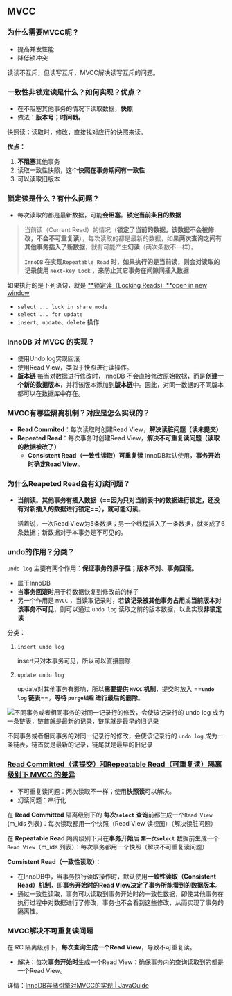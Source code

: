 ## MVCC

### 为什么需要MVCC呢？

- 提高并发性能
- 降低锁冲突

读读不互斥，但读写互斥，MVCC解决读写互斥的问题。

### 一致性非锁定读是什么？如何实现？优点？

- 在不阻塞其他事务的情况下读取数据，**快照**
- 做法：**版本号；时间戳。**

快照读：读取时，修改，直接找对应行的快照来读。

**优点：**

1. **不阻塞**其他事务
2. 读取一致性快照，这个**快照在事务期间有一致性**
3. 可以读取旧版本

### 锁定读是什么？有什么问题？

- 每次读取的都是最新数据，可能**会阻塞**。**锁定当前条目的数据**

> 当前读（Current Read）的情况（**锁定了当前的数据，该数据不会被修改，不会不可重复读**），每次读取的都是最新的数据，如果**两次查询之间有其他事务插入了新数据**，就有可能产生**幻读**（两次条数不一样）。
>
> **`InnoDB` 在实现`Repeatable Read` 时，如果执行的是当前读，则会对读取的记录使用 `Next-key Lock` ，来防止其它事务在间隙间插入数据**

如果执行的是下列语句，就是 [**锁定读（Locking Reads）**open in new window](https://dev.mysql.com/doc/refman/5.7/en/innodb-locking-reads.html)

- `select ... lock in share mode`
- `select ... for update`
- `insert`、`update`、`delete` 操作

### InnoDB 对 MVCC 的实现？

- 使用Undo log实现回滚
- 使用Read View，类似于快照进行读操作。
- **版本链** 每当对数据进行修改时，InnoDB 不会直接修改原始数据，而是**创建一个新的数据版本**，并将该版本添加到**版本链**中。因此，对同一数据的不同版本都可以在数据库中存在。

### MVCC有哪些隔离机制？对应是怎么实现的？

- **Read Commited**：每次读取时创建Read View，**解决读脏问题（读未提交）**
- **Repeated Read**：每次事务时创建Read View，**解决不可重复读问题（读取的数据被改了）**
  - **Consistent Read（一致性读取）可重复读** InnoDB默认使用，**事务开始时确定Read View**。

### 为什么Reapeted Read会有幻读问题？

- **当前读**。**其他事务有插入数据（==因为只对当前表中的数据进行锁定，还没有对新插入的数据进行锁定==），就可能幻读**。

  活着说，一次Read View为5条数据；另一个线程插入了一条数据，就变成了6条数据；新数据对于本事务是不可见的。

### undo的作用？分类？

`undo log` 主要有两个作用：**保证事务的原子性；版本不对、事务回滚。**

- 属于InnoDB
- 当**事务回滚时**用于将数据恢复到修改前的样子
- 另一个作用是 `MVCC` ，当读取记录时，若**该记录被其他事务占用**或**当前版本对该事务不可见**，则可以通过 `undo log` 读取之前的版本数据，以此实现**非锁定读**

分类：

1. `insert undo log` 

   insert只对本事务可见，所以可以直接删除

2. `update undo log`

   update对其他事务有影响，所以**需要提供 `MVCC` 机制**，提交时放入 ==**`undo log` 链表**==，**等待 `purge线程` 进行最后的删除**。

![不同事务或者相同事务的对同一记录行的修改，会使该记录行的 `undo log` 成为一条链表，链首就是最新的记录，链尾就是最早的旧记录](https://javaguide.cn/assets/6a276e7a-b0da-4c7b-bdf7-c0c7b7b3b31c-J-draIaP.png)

不同事务或者相同事务的对同一记录行的修改，会使该记录行的 `undo log` 成为一条链表，链首就是最新的记录，链尾就是最早的旧记录

### [Read Committed（读提交）和Repeatable Read（可重复读）隔离级别下 MVCC 的差异](https://javaguide.cn/database/mysql/innodb-implementation-of-mvcc.html#rc-和-rr-隔离级别下-mvcc-的差异)

- 不可重复读问题：两次读取不一样；使用**快照读**可以解决。
- 幻读问题：串行化

在 **Read Committed** 隔离级别下的 **每次`select` 查询**前都生成一个`Read View` (m_ids 列表)：每次读取都用一个快照（Read View 读视图）（解决读脏问题）

在 **Repeatable Read** 隔离级别下只在**事务开始**后 **`第一次select`** 数据前生成一个`Read View`（m_ids 列表）：每次事务都用一个快照（解决不可重复读问题）

**Consistent Read（一致性读取）**：

- 在InnoDB中，当事务执行读取操作时，默认使用**一致性读取（Consistent Read）机制**，即**事务开始时的Read View决定了事务所能看到的数据版本**。
- 通过一致性读取，事务可以读取到事务开始时的一致性数据，即使其他事务在执行过程中对数据进行了修改，事务也不会看到这些修改，从而实现了事务的隔离性。

### MVCC解决不可重复读问题

 在 RC 隔离级别下，**每次查询生成一个Read View**，导致不可重复读。

- 解决：每次**事务开始时**生成一个Read View；确保事务内的查询读取到的都是一个Read View。

详情：[InnoDB存储引擎对MVCC的实现 | JavaGuide](https://javaguide.cn/database/mysql/innodb-implementation-of-mvcc.html#mvcc-解决不可重复读问题)
